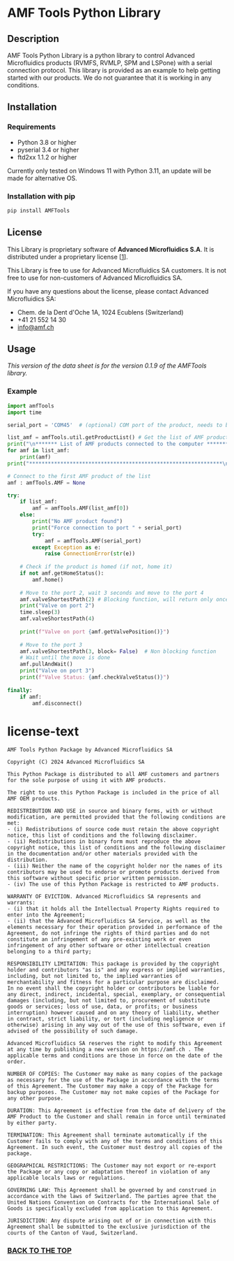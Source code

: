 # AMF Tools Python Library

## Description

AMF Tools Python Library is a python library to control Advanced Microfluidics products (RVMFS, RVMLP, SPM and LSPone) with a serial connection protocol.
This library is provided as an example to help getting started with our products. We do not guarantee that it is working in any conditions.  

## Installation

### Requirements

- Python 3.8 or higher
- pyserial 3.4 or higher
- ftd2xx 1.1.2 or higher

Currently only tested on Windows 11 with Python 3.11, an update will be made for alternative OS.

### Installation with pip

```bash
pip install AMFTools
```

## License

This Library is proprietary software of **Advanced Microfluidics S.A**. It is distributed under a proprietary license [[1](#license-text "the licence")].

This Library is free to use for Advanced Microfluidics SA customers. It is not free to use for non-customers of Advanced Microfluidics SA.

If you have any questions about the license, please contact Advanced Microfluidics SA: 
- Chem. de la Dent d'Oche 1A, 1024 Ecublens (Switzerland)
- +41 21 552 14 30
- info@amf.ch

## Usage

*This version of the data sheet is for the version 0.1.9 of the AMFTools library.*

### Example

```python
import amfTools
import time

serial_port = 'COM45'  # (optional) COM port of the product, needs to be changed before using it

list_amf = amfTools.util.getProductList() # Get the list of AMF products connected to the computer
print("\n******* List of AMF products connected to the computer *******")
for amf in list_amf:
    print(amf)
print("**************************************************************\n")

# Connect to the first AMF product of the list
amf : amfTools.AMF = None

try:
    if list_amf:
        amf = amfTools.AMF(list_amf[0])        
    else:
        print("No AMF product found")
        print("Force connection to port " + serial_port)
        try:
            amf = amfTools.AMF(serial_port)
        except Exception as e:
            raise ConnectionError(str(e))
    
    # Check if the product is homed (if not, home it)
    if not amf.getHomeStatus():
        amf.home()
    
    # Move to the port 2, wait 3 seconds and move to the port 4
    amf.valveShortestPath(2) # Blocking function, will return only once the move is done
    print("Valve on port 2")
    time.sleep(3)
    amf.valveShortestPath(4) 
    
    print(f"Valve on port {amf.getValvePosition()}")
    
    # Move to the port 3
    amf.valveShortestPath(3, block= False)  # Non blocking function
    # Wait until the move is done
    amf.pullAndWait()
    print("Valve on port 3")
    print(f"Valve Status: {amf.checkValveStatus()}")
    
finally:
    if amf:
        amf.disconnect()
```


# license-text


``` richtext
AMF Tools Python Package by Advanced Microfluidics SA

Copyright (C) 2024 Advanced Microfluidics SA

This Python Package is distributed to all AMF customers and partners for the sole purpose of using it with AMF products.

The right to use this Python Package is included in the price of all AMF OEM products.

REDISTRIBUTION AND USE in source and binary forms, with or without modification, are permitted provided that the following conditions are met:
- (i) Redistributions of source code must retain the above copyright notice, this list of conditions and the following disclaimer.
- (ii) Redistributions in binary form must reproduce the above copyright notice, this list of conditions and the following disclaimer in the documentation and/or other materials provided with the distribution.
- (iii) Neither the name of the copyright holder nor the names of its contributors may be used to endorse or promote products derived from this software without specific prior written permission.
- (iv) The use of this Python Package is restricted to AMF products.

WARRANTY OF EVICTION. Advanced Microfluidics SA represents and warrants: 
- (i) that it holds all the Intellectual Property Rights required to enter into the Agreement; 
- (ii) that the Advanced Microfluidics SA Service, as well as the elements necessary for their operation provided in performance of the Agreement, do not infringe the rights of third parties and do not constitute an infringement of any pre-existing work or even infringement of any other software or other intellectual creation belonging to a third party;

RESPONSIBILITY LIMITATION: This package is provided by the copyright holder and contributors "as is" and any express or implied warranties, including, but not limited to, the implied warranties of merchantability and fitness for a particular purpose are disclaimed. In no event shall the copyright holder or contributors be liable for any direct, indirect, incidental, special, exemplary, or consequential damages (including, but not limited to, procurement of substitute goods or services; loss of use, data, or profits; or business interruption) however caused and on any theory of liability, whether in contract, strict liability, or tort (including negligence or otherwise) arising in any way out of the use of this software, even if advised of the possibility of such damage.

Advanced Microfluidics SA reserves the right to modify this Agreement at any time by publishing a new version on https://amf.ch . The applicable terms and conditions are those in force on the date of the order.

NUMBER OF COPIES: The Customer may make as many copies of the package as necessary for the use of the Package in accordance with the terms of this Agreement. The Customer may make a copy of the Package for backup purposes. The Customer may not make copies of the Package for any other purpose.

DURATION: This Agreement is effective from the date of delivery of the AMF Product to the Customer and shall remain in force until terminated by either party.

TERMINATION: This Agreement shall terminate automatically if the Customer fails to comply with any of the terms and conditions of this Agreement. In such event, the Customer must destroy all copies of the package.

GEOGRAPHICAL RESTRICTIONS: The Customer may not export or re-export the Package or any copy or adaptation thereof in violation of any applicable locals laws or regulations.

GOVERNING LAW: This Agreement shall be governed by and construed in accordance with the laws of Switzerland. The parties agree that the United Nations Convention on Contracts for the International Sale of Goods is specifically excluded from application to this Agreement.

JURISDICTION: Any dispute arising out of or in connection with this Agreement shall be submitted to the exclusive jurisdiction of the courts of the Canton of Vaud, Switzerland.
```

### [BACK TO THE TOP](#amf-tools-python-library)